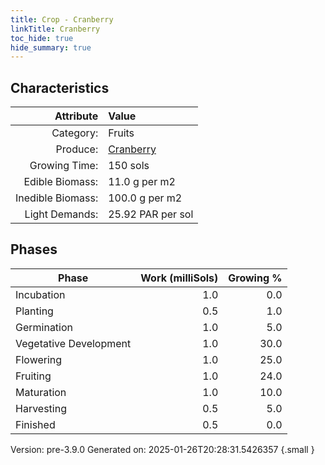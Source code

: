 ```yaml
---
title: Crop - Cranberry
linkTitle: Cranberry
toc_hide: true
hide_summary: true
---
```


## Characteristics

| Attribute      | Value |
|--------:|:------|
|Category:|Fruits|
|Produce:|[Cranberry](/docs/definitions/resource/cranberry)|
|Growing Time:|150 sols|
|Edible Biomass:|11.0 g per m2|
|Inedible Biomass:|100.0 g per m2|
|Light Demands:|25.92 PAR per sol|

## Phases

| Phase           | Work (milliSols) | Growing % |
|-----------|------:|--------:|
|Incubation|1.0|0.0|
|Planting|0.5|1.0|
|Germination|1.0|5.0|
|Vegetative Development|1.0|30.0|
|Flowering|1.0|25.0|
|Fruiting|1.0|24.0|
|Maturation|1.0|10.0|
|Harvesting|0.5|5.0|
|Finished|0.5|0.0|

Version: pre-3.9.0 Generated on: 2025-01-26T20:28:31.5426357
{.small }